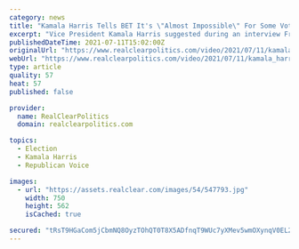```yaml
---
category: news
title: "Kamala Harris Tells BET It's \"Almost Impossible\" For Some Voters To Photocopy Their ID"
excerpt: "Vice President Kamala Harris suggested during an interview Friday with BET News that voter ID laws will make it more difficult for those voters who do not live near Kinko's or OfficeMax to vote. \"In some people's mind,"
publishedDateTime: 2021-07-11T15:02:00Z
originalUrl: "https://www.realclearpolitics.com/video/2021/07/11/kamala_harris_tells_bet_its_almost_impossible_for_some_voters_to_photocopy_their_id.html#!"
webUrl: "https://www.realclearpolitics.com/video/2021/07/11/kamala_harris_tells_bet_its_almost_impossible_for_some_voters_to_photocopy_their_id.html#!"
type: article
quality: 57
heat: 57
published: false

provider:
  name: RealClearPolitics
  domain: realclearpolitics.com

topics:
  - Election
  - Kamala Harris
  - Republican Voice

images:
  - url: "https://assets.realclear.com/images/54/547793.jpg"
    width: 750
    height: 562
    isCached: true

secured: "tRsT9HGaCom5jCbmNQ8OyzTOhQT0T8X5ADfnqT9WUc7yXMev5wmOXynqV0EL2ni/6YQ/S7r11aPVlT/jem+QQ4II/DI7A6EmB4oFtWJoq/y8O2RyDiTTOWU3oQxsMX5Xi1ANW3CtNZJD+Bv1bu4pXcinz286Is2MdHY7r/JAU4GVFDGHuATT6ZSc1LD9NdPeUFtk5KEMOYmnAc2NILYLYMa64IumlwYbIVF0jhQ6q9LdAfFLVxuwSOaJ9p5OxINUWMu4EGdKb23xryPiO05x0TSHnJDFML3jMuHhO4l1EQeKdVrxPYkTMlj1dmSw7NE8uitPbP1J9jaS8wsVDmWOWuCLw6XFI2rzmQe8TLCo/jo=;R0T+jlYn+BMGOr3v5mg+aA=="
---
```


